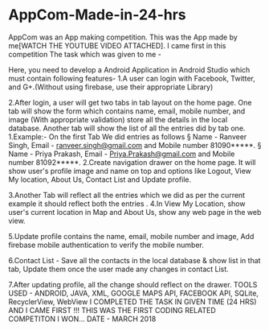 # AppCom-Made-in-24-hrs 
AppCom was an App making competition. This was the App made by me[WATCH THE YOUTUBE VIDEO ATTACHED]. I came first in this competition
The task which was given to me - 

 Here, you need to develop a Android Application in Android Studio which must contain following features-
1.A user can login with Facebook, Twitter, and G+.(Without using firebase, use their appropriate Library)

2.After login, a user will get two tabs in tab layout on the home page. One tab will show the form which contains
name, email, mobile number, and image (With appropriate validation) store all the details in the local database.
Another tab will show the list of all the entries did by tab one.
1.Example:- On the first Tab We did entries as follows
§ Name - Ranveer Singh, Email - ranveer.singh@gmail.com and Mobile number 81090*****.
§ Name - Priya Prakash, Email - Priya.Prakash@gmail.com and Mobile number 81092*****.
2.Create navigation drawer on the home page. It will show user's profile image and name on top and options like
Logout, View My location, About Us, Contact List and Update profile.

3.Another Tab will reflect all the entries which we did as per the current example it should reflect both the entries
.
4.In View My Location, show user's current location in Map and About Us, show any web page in the web view.

5.Update profile contains the name, email, mobile number and image, Add firebase mobile authentication to verify the
mobile number.

6.Contact List - Save all the contacts in the local database & show list in that tab, Update them once the user made
any changes in contact List.

7.After updating profile, all the change should reflect on the drawer.
TOOLS USED  - ANDROID, JAVA, XML, GOOGLE MAPS API, FACEBOOK API, SQLite, RecyclerView, WebView 
I COMPLETED THE TASK IN GIVEN TIME (24 HRS) AND I CAME FIRST !!! 
THIS WAS THE FIRST CODING RELATED COMPETITON I WON...
DATE - MARCH 2018
